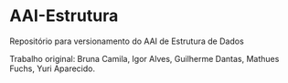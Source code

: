 # AAI-Estrutura
Repositório para versionamento do AAI de Estrutura de Dados


Trabalho original: Bruna Camila, Igor Alves, Guilherme Dantas, Mathues Fuchs, Yuri Aparecido.
